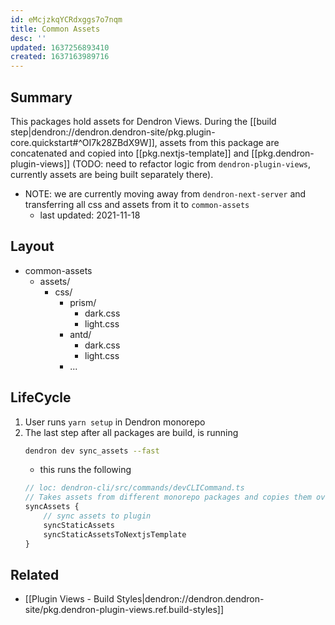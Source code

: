 ```yaml
---
id: eMcjzkqYCRdxggs7o7nqm
title: Common Assets
desc: ''
updated: 1637256893410
created: 1637163989716
---
```


## Summary

This packages hold assets for Dendron Views. During the [[build step|dendron://dendron.dendron-site/pkg.plugin-core.quickstart#^OI7k28ZBdX9W]], assets from this package are concatenated and copied into [[pkg.nextjs-template]] and [[pkg.dendron-plugin-views]] (TODO: need to refactor logic from `dendron-plugin-views`, currently assets are being built separately there).

- NOTE: we are currently moving away from `dendron-next-server` and transferring all css and assets from it to `common-assets`
    - last updated: 2021-11-18


## Layout

- common-assets
    - assets/
        - css/
            - prism/
                - dark.css
                - light.css
            - antd/
                - dark.css
                - light.css
            - ...

## LifeCycle

1. User runs `yarn setup` in Dendron monorepo
1. The last step after all packages are build, is running
    ```sh
    dendron dev sync_assets --fast
    ```
    - this runs the following
    ```ts
    // loc: dendron-cli/src/commands/devCLICommand.ts
    // Takes assets from different monorepo packages and copies them over to the plugin
    syncAssets {
        // sync assets to plugin
        syncStaticAssets 
        syncStaticAssetsToNextjsTemplate
    }
    ```

## Related
- [[Plugin Views - Build Styles|dendron://dendron.dendron-site/pkg.dendron-plugin-views.ref.build-styles]]
